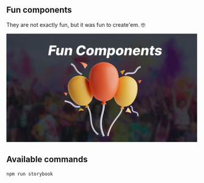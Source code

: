 ## Fun components

They are not exactly fun, but it was fun to create'em. 🤓

![globitos](public/fun_cover.png)

## Available commands

```bash
npm run storybook
```
